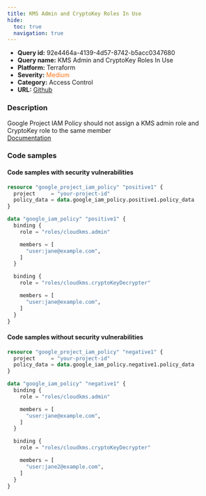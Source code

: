 ```yaml
---
title: KMS Admin and CryptoKey Roles In Use
hide:
  toc: true
  navigation: true
---
```


<style>
  .highlight .hll {
    background-color: #ff171742;
  }
  .md-content {
    max-width: 1100px;
    margin: 0 auto;
  }
</style>

-   **Query id:** 92e4464a-4139-4d57-8742-b5acc0347680
-   **Query name:** KMS Admin and CryptoKey Roles In Use
-   **Platform:** Terraform
-   **Severity:** <span style="color:#ff7213">Medium</span>
-   **Category:** Access Control
-   **URL:** [Github](https://github.com/Checkmarx/kics/tree/master/assets/queries/terraform/gcp/kms_admin_and_crypto_key_roles_in_use)

### Description
Google Project IAM Policy should not assign a KMS admin role and CryptoKey role to the same member<br>
[Documentation](https://registry.terraform.io/providers/hashicorp/google/latest/docs/resources/google_project_iam#policy_data)

### Code samples
#### Code samples with security vulnerabilities
```tf title="Positive test num. 1 - tf file" hl_lines="3"
resource "google_project_iam_policy" "positive1" {
  project     = "your-project-id"
  policy_data = data.google_iam_policy.positive1.policy_data
}

data "google_iam_policy" "positive1" {
  binding {
    role = "roles/cloudkms.admin"

    members = [
      "user:jane@example.com",
    ]
  }

  binding {
    role = "roles/cloudkms.cryptoKeyDecrypter"

    members = [
      "user:jane@example.com",
    ]
  }
}

```


#### Code samples without security vulnerabilities
```tf title="Negative test num. 1 - tf file"
resource "google_project_iam_policy" "negative1" {
  project     = "your-project-id"
  policy_data = data.google_iam_policy.negative1.policy_data
}

data "google_iam_policy" "negative1" {
  binding {
    role = "roles/cloudkms.admin"

    members = [
      "user:jane@example.com",
    ]
  }

  binding {
    role = "roles/cloudkms.cryptoKeyDecrypter"

    members = [
      "user:jane2@example.com",
    ]
  }
}

```
